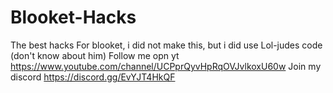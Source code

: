# Blooket-Hacks
The best hacks For blooket, i did not make this, but i did use Lol-judes code (don't know about him)
Follow me opn yt https://www.youtube.com/channel/UCPprQyvHpRqOVJvlkoxU60w
Join my discord https://discord.gg/EvYJT4HkQF
